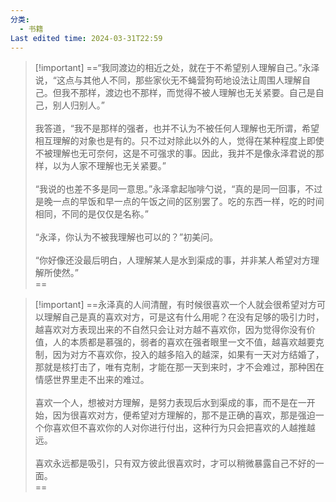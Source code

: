 ```yaml
---
分类:
  - 书籍
Last edited time: 2024-03-31T22:59
---
```

> [!important] ==“我同渡边的相近之处，就在于不希望别人理解自己。”永泽说，“这点与其他人不同，那些家伙无不蝇营狗苟地设法让周围人理解自己。但我不那样，渡边也不那样，而觉得不被人理解也无关紧要。自己是自己，别人归别人。”<br><br>我答道，“我不是那样的强者，也并不认为不被任何人理解也无所谓，希望相互理解的对象也是有的。只不过对除此以外的人，觉得在某种程度上即使不被理解也无可奈何，这是不可强求的事。因此，我并不是像永泽君说的那样，以为人家不理解也无关紧要。”<br><br>“我说的也差不多是同一意思。”永泽拿起咖啡勺说，“真的是同一回事，不过是晚一点的早饭和早一点的午饭之间的区别罢了。吃的东西一样，吃的时间相同，不同的是仅仅是名称。”<br><br>“永泽，你认为不被我理解也可以的？”初美问。<br><br> “你好像还没最后明白，人理解某人是水到渠成的事，并非某人希望对方理解所使然。”<br>==

> [!important] ==永泽真的人间清醒，有时候很喜欢一个人就会很希望对方可以理解自己是真的喜欢对方，可是这有什么用呢？在没有足够的吸引力时，越喜欢对方表现出来的不自然只会让对方越不喜欢你，因为觉得你没有价值，人的本质都是慕强的，弱者的喜欢在强者眼里一文不值，越喜欢越要克制，因为对方不喜欢你，投入的越多陷入的越深，如果有一天对方结婚了，那就是核打击了，唯有克制，才能在那一天到来时，才不会难过，那种困在情感世界里走不出来的难过。<br><br>喜欢一个人，想被对方理解，是努力表现后水到渠成的事，而不是在一开始，因为很喜欢对方，便希望对方理解的，那不是正确的喜欢，那是强迫一个你喜欢但不喜欢你的人对你进行付出，这种行为只会把喜欢的人越推越远。<br><br>喜欢永远都是吸引，只有双方彼此很喜欢时，才可以稍微暴露自己不好的一面。<br>==
